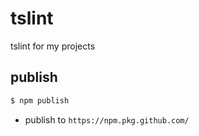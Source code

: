 # tslint
tslint for my projects

## publish
```bash
$ npm publish
```

- publish to `https://npm.pkg.github.com/ `
